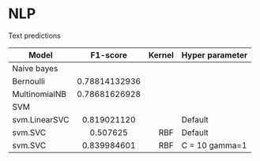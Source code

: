 # NLP
Text predictions
               
|    Model      | F1-score      | Kernel| Hyper parameter|
| ------------- |:-------------:| -----:|:---------------|
| Naive bayes   |               |       |                |
| Bernoulli     | 0.78814132936 |       |                |
| MultinomialNB | 0.78681626928 |       |                |
| SVM           |               |       |                |                      
| svm.LinearSVC | 0.819021120   |       |   Default      |
| svm.SVC       | 0.507625      |  RBF  |   Default      |
| svm.SVC       | 0.839984601   |  RBF  | C = 10 gamma=1 |









